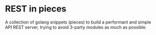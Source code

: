# REST in pieces

 A collection of golang snippets (pieces) to build a performant and simple API REST server, trying to avoid 3-party modules as much as possible.
